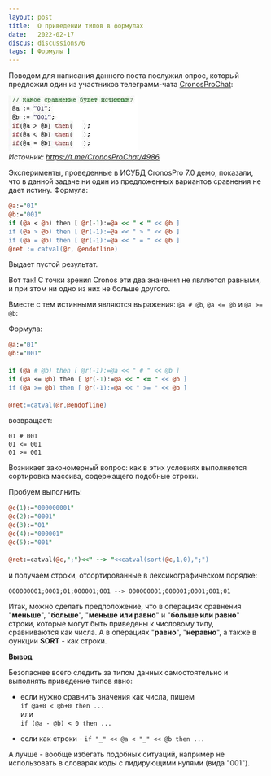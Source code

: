 ```yaml
---
layout: post   
title:  О приведении типов в формулах   
date:   2022-02-17   
discus: discussions/6
tags: [ Формулы ]
---
```


Поводом для написания данного поста послужил опрос, который предложил один из участников телеграмм-чата [CronosProChat](https://t.me/CronosProChat/4986):

![Опрос с CronosProChat](../assets/img/220217_cmp.jpg "Источник: https://t.me/CronosProChat/4986")  
*Источник: https://t.me/CronosProChat/4986*

Эксперименты, проведенные в ИСУБД CronosPro 7.0 демо,  показали, что в данной задаче ни один из предложенных вариантов сравнения не дает истину. Формула:
```perl
@a:="01"
@b:="001"
if (@a < @b) then [ @r(-1):=@a << " < " << @b ]
if (@a > @b) then [ @r(-1):=@a << " > " << @b ]
if (@a = @b) then [ @r(-1):=@a << " = " << @b ]
@ret := catval(@r, @endofline)
```

Выдает пустой результат.

Вот так! С точки зрения Cronos эти два значения не являются равными, и при этом ни одно из них не больше другого.

Вместе с тем истинными являются выражения: `@a # @b`, `@a <= @b` и `@a >= @b`:

Формула:
```perl
@a:="01"
@b:="001"

if (@a # @b) then [ @r(-1):=@a << " # " << @b ]
if (@a <= @b) then [ @r(-1):=@a << " <= " << @b ]
if (@a >= @b) then [ @r(-1):=@a << " >= " << @b ]

@ret:=catval(@r,@endofline)
```

возвращает:
```
01 # 001
01 <= 001
01 >= 001
```

Возникает закономерный вопрос: как в этих условиях выполняется сортировка массива, содержащего подобные строки.

Пробуем выполнить:
```perl
@c(1):="000000001"
@c(2):="0001"
@c(3):="01"
@c(4):="000001"
@c(5):="001"

@ret:=catval(@c,";")<<" --> "<<catval(sort(@c,1,0),";")
```
и получаем строки, отсортированные в лексикографическом порядке:
```
000000001;0001;01;000001;001 --> 000000001;000001;0001;001;01
```

Итак, можно сделать предположение, что в операциях сравнения "**меньше**", "**больше**", "**меньше или равно**" 
и "**больше или равно**" строки, которые могут быть приведены к числовому типу, сравниваются как числа. 
А в операциях "**равно**", "**неравно**", а также в функции **SORT** - как строки.

**Вывод**

Безопаснее всего следить за типом данных самостоятельно и выполнять приведение типов явно:
- если нужно сравнить значения как числа, пишем   
`if @a+0 < @b+0 then ...`    
или    
`if (@a - @b) < 0 then ...`

- если как строки - `if "_" << @a < "_" << @b then ...`


А лучше - вообще избегать подобных ситуаций, например не использовать в словарях коды с лидирующими нулями (вида "001").
